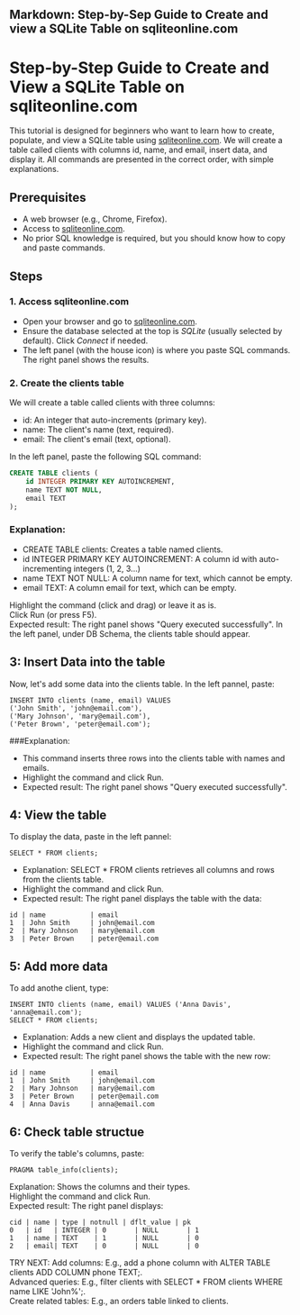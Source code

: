 ## Markdown: Step-by-Sep Guide to Create and view a SQLite Table on sqliteonline.com

# Step-by-Step Guide to Create and View a SQLite Table on sqliteonline.com

This tutorial is designed for beginners who want to learn how to create, populate, and view a SQLite table using [sqliteonline.com](https://sqliteonline.com/). We will create a table called clients with columns id, name, and email, insert data, and display it. All commands are presented in the correct order, with simple explanations.

## Prerequisites
- A web browser (e.g., Chrome, Firefox).
- Access to [sqliteonline.com](https://sqliteonline.com/).
- No prior SQL knowledge is required, but you should know how to copy and paste commands.

## Steps

### 1. Access sqliteonline.com
- Open your browser and go to [sqliteonline.com](https://sqliteonline.com/).
- Ensure the database selected at the top is *SQLite* (usually selected by default). Click *Connect* if needed.
- The left panel (with the house icon) is where you paste SQL commands. The right panel shows the results.

### 2. Create the clients table
We will create a table called clients with three columns:
- id: An integer that auto-increments (primary key).
- name: The client's name (text, required).
- email: The client's email (text, optional).

In the left panel, paste the following SQL command:

```sql
CREATE TABLE clients (
    id INTEGER PRIMARY KEY AUTOINCREMENT,
    name TEXT NOT NULL,
    email TEXT
);
```
### Explanation:  
- CREATE TABLE clients: Creates a table named clients.  
- id INTEGER PRIMARY KEY AUTOINCREMENT: A column id with auto-incrementing integers (1, 2, 3...)  
- name TEXT NOT NULL: A column name for text, which cannot be empty.  
- email TEXT: A column email for text, which can be empty.  

Highlight the command (click and drag) or leave it as is.  
Click Run (or press F5).  
Expected result: The right panel shows "Query executed successfully". In the left panel, under DB Schema, the clients table should appear.  

## 3: Insert Data into the table  
Now, let's add some data into the clients table. In the left pannel, paste:
```
INSERT INTO clients (name, email) VALUES 
('John Smith', 'john@email.com'),
('Mary Johnson', 'mary@email.com'),
('Peter Brown', 'peter@email.com');
```
###Explanation:  
- This command inserts three rows into the clients table with names and emails.  
- Highlight the command and click Run.  
- Expected result: The right panel shows "Query executed successfully".  

## 4: View the table  
To display the data, paste in the left pannel:
```
SELECT * FROM clients;
```
- Explanation: SELECT * FROM clients retrieves all columns and rows from the clients table.  
- Highlight the command and click Run.  
- Expected result: The right panel displays the table with the data:

```
id | name           | email
1  | John Smith     | john@email.com
2  | Mary Johnson   | mary@email.com
3  | Peter Brown    | peter@email.com
```  
## 5: Add more data  
To add anothe client, type:  
```
INSERT INTO clients (name, email) VALUES ('Anna Davis', 'anna@email.com');
SELECT * FROM clients;
```
- Explanation: Adds a new client and displays the updated table.
- Highlight the command and click Run.
- Expected result: The right panel shows the table with the new row:
```
id | name           | email
1  | John Smith     | john@email.com
2  | Mary Johnson   | mary@email.com
3  | Peter Brown    | peter@email.com
4  | Anna Davis     | anna@email.com
```
## 6: Check table structue  
To verify the table's columns, paste:  
```
PRAGMA table_info(clients);

```
Explanation: Shows the columns and their types.  
Highlight the command and click Run.  
Expected result: The right panel displays:  
```
cid | name | type | notnull | dflt_value | pk
0   | id   | INTEGER | 0       | NULL       | 1
1   | name | TEXT    | 1       | NULL       | 0
2   | email| TEXT    | 0       | NULL       | 0
```

TRY NEXT:
Add columns: E.g., add a phone column with ALTER TABLE clients ADD COLUMN phone TEXT;.  
Advanced queries: E.g., filter clients with SELECT * FROM clients WHERE name LIKE 'John%';.  
Create related tables: E.g., an orders table linked to clients.  


